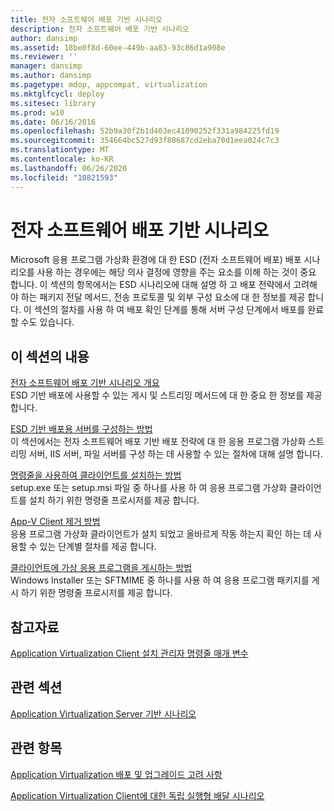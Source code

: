 ```yaml
---
title: 전자 소프트웨어 배포 기반 시나리오
description: 전자 소프트웨어 배포 기반 시나리오
author: dansimp
ms.assetid: 18be0f8d-60ee-449b-aa83-93c86d1a908e
ms.reviewer: ''
manager: dansimp
ms.author: dansimp
ms.pagetype: mdop, appcompat, virtualization
ms.mktglfcycl: deploy
ms.sitesec: library
ms.prod: w10
ms.date: 06/16/2016
ms.openlocfilehash: 52b9a30f2b1d403ec41090252f331a984225fd19
ms.sourcegitcommit: 354664bc527d93f80687cd2eba70d1eea024c7c3
ms.translationtype: MT
ms.contentlocale: ko-KR
ms.lasthandoff: 06/26/2020
ms.locfileid: "10821593"
---
```

# 전자 소프트웨어 배포 기반 시나리오


Microsoft 응용 프로그램 가상화 환경에 대 한 ESD (전자 소프트웨어 배포) 배포 시나리오를 사용 하는 경우에는 해당 의사 결정에 영향을 주는 요소를 이해 하는 것이 중요 합니다. 이 섹션의 항목에서는 ESD 시나리오에 대해 설명 하 고 배포 전략에서 고려해 야 하는 패키지 전달 메서드, 전송 프로토콜 및 외부 구성 요소에 대 한 정보를 제공 합니다. 이 섹션의 절차를 사용 하 여 배포 확인 단계를 통해 서버 구성 단계에서 배포를 완료할 수도 있습니다.

## 이 섹션의 내용


<a href="" id="electronic-software-distribution-based-scenario-overview"></a>[전자 소프트웨어 배포 기반 시나리오 개요](electronic-software-distribution-based-scenario-overview.md)  
ESD 기반 배포에 사용할 수 있는 게시 및 스트리밍 메서드에 대 한 중요 한 정보를 제공 합니다.

<a href="" id="how-to-configure-servers-for-esd-based-deployment"></a>[ESD 기반 배포용 서버를 구성하는 방법](how-to-configure-servers-for-esd-based-deployment.md)  
이 섹션에서는 전자 소프트웨어 배포 기반 배포 전략에 대 한 응용 프로그램 가상화 스트리밍 서버, IIS 서버, 파일 서버를 구성 하는 데 사용할 수 있는 절차에 대해 설명 합니다.

<a href="" id="how-to-install-the-client-by-using-the-command-line"></a>[명령줄을 사용하여 클라이언트를 설치하는 방법](how-to-install-the-client-by-using-the-command-line-new.md)  
setup.exe 또는 setup.msi 파일 중 하나를 사용 하 여 응용 프로그램 가상화 클라이언트를 설치 하기 위한 명령줄 프로시저를 제공 합니다.

<a href="" id="how-to-uninstall-the-app-v-client"></a>[App-V Client 제거 방법](how-to-uninstall-the-app-v-client.md)  
응용 프로그램 가상화 클라이언트가 설치 되었고 올바르게 작동 하는지 확인 하는 데 사용할 수 있는 단계별 절차를 제공 합니다.

<a href="" id="how-to-publish-a-virtual-application-on-the-client"></a>[클라이언트에 가상 응용 프로그램을 게시하는 방법](how-to-publish-a-virtual-application-on-the-client.md)  
Windows Installer 또는 SFTMIME 중 하나를 사용 하 여 응용 프로그램 패키지를 게시 하기 위한 명령줄 프로시저를 제공 합니다.

## 참고자료


[Application Virtualization Client 설치 관리자 명령줄 매개 변수](application-virtualization-client-installer-command-line-parameters.md)

## 관련 섹션


[Application Virtualization Server 기반 시나리오](application-virtualization-server-based-scenario.md)

## 관련 항목


[Application Virtualization 배포 및 업그레이드 고려 사항](application-virtualization-deployment-and-upgrade-considerations.md)

[Application Virtualization Client에 대한 독립 실행형 배달 시나리오](stand-alone-delivery-scenario-for-application-virtualization-clients.md)

 

 





